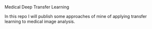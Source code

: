 Medical Deep Transfer Learning

In this repo I will publish some approaches of mine of applying transfer learning to medical image analysis.
